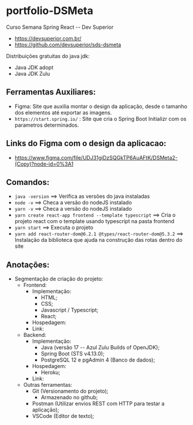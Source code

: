# portfolio-DSMeta

Curso Semana Spring React -- Dev Superior
- https://devsuperior.com.br/
- https://github.com/devsuperior/sds-dsmeta

Distribuições gratuitas do java jdk:
- Java JDK adopt
- Java JDK Zulu

## Ferramentas Auxiliares:
- Figma: Site que auxilia montar o design da aplicação, desde o tamanho dos elementos até exportar as imagens.
- `https://start.spring.io/` : Site que cria o Spring Boot Initializr com os parametros determinados.

## Links do Figma com o design da aplicacao:
- https://www.figma.com/file/UDJ31giDzSQGkTP6AuAFtK/DSMeta2-(Copy)?node-id=0%3A1

## Comandos:
- `java -version` ==> Verifica as versões do java instaladas
- `node -v` ==> Checa a versão do nodeJS instalado
- `yarn -v` ==> Checa a versão do nodeJS instalado
- `yarn create react-app frontend --template typescript` ==> Cria o projeto react com o template usando typescript na pasta frontend
- `yarn start` ==> Executa o projeto
- `yarn add react-router-dom@6.2.1 @types/react-router-dom@5.3.2` ==> Instalação da biblioteca que ajuda na construção das rotas dentro do site

## Anotações:
- Segmentação de criação do projeto:
  - Frontend:
    - Implementação:
      - HTML;
      - CSS;
      - Javascript / Typescript;
      - React;
    - Hospedagem:
    - Link: 
  - Backend:
    - Implementação:
      - Java (versão 17 -- Azul Zulu Builds of OpenJDK);
      - Spring Boot (STS v4.13.0);
      - PostgreSQL 12 e pgAdmin 4 (Banco de dados);
    - Hospedagem:
      - Heroku;
    - Link: 
  - Outras ferramentas:
    - Git (Versionamento do projeto);
      - Armazenado no github;
    - Postman (Utilizar envios REST com HTTP para testar a aplicação);
    - VSCode (Editor de texto);
